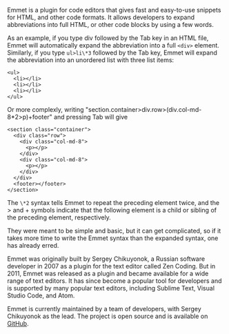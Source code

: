 Emmet is a plugin for code editors that gives fast and easy-to-use snippets for HTML, and other code formats. It allows developers to expand abbreviations into full HTML, or other code blocks by using a few words.

As an example, if you type div followed by the Tab key in an HTML file, Emmet will automatically expand the abbreviation into a full `<div>` element. Similarly, if you type `ul>li\*3` followed by the Tab key, Emmet will expand the abbreviation into an unordered list with three list items:

```
<ul>
  <li></li>
  <li></li>
  <li></li>
</ul>
```

Or more complexly, writing "section.container>div.row>(div.col-md-8\*2>p)+footer" and pressing Tab will give

```
<section class="container">
  <div class="row">
    <div class="col-md-8">
      <p></p>
    </div>
    <div class="col-md-8">
      <p></p>
    </div>
  </div>
  <footer></footer>
</section>
```

The `\*2` syntax tells Emmet to repeat the preceding element twice, and the > and + symbols indicate that the following element is a child or sibling of the preceding element, respectively.

They were meant to be simple and basic, but it can get complicated, so if it takes more time to write the Emmet syntax than the expanded syntax, one has already erred.

Emmet was originally built by Sergey Chikuyonok, a Russian software developer in 2007 as a plugin for the text editor called Zen Coding. But in 2011, Emmet was released as a plugin and became available for a wide range of text editors. It has since become a popular tool for developers and is supported by many popular text editors, including Sublime Text, Visual Studio Code, and Atom.

Emmet is currently maintained by a team of developers, with Sergey Chikuyonok as the lead. The project is open source and is available on [GitHub](https://github.com/emmetio/emmet).

